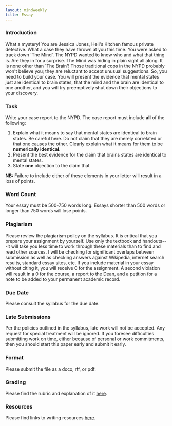```yaml
---
layout: mindweekly
title: Essay
---
```

### Introduction

What a mystery! You are Jessica Jones, Hell's Kitchen famous private detective. What a case they have thrown at you this time. You were asked to track down 'The Mind'. The NYPD wanted to know who and what that thing is. Are they in for a surprise. The Mind was hiding in plain sight all along. It is none other than `The Brain'! Those traditional cops in the NYPD probably won't believe you; they are reluctant to accept unusual suggestions. So, you need to build your case. You will present the evidence that mental states just are identical to brain states, that the mind and the brain are identical to one another, and you will try preemptively shut down their objections to your discovery.  
  
### Task

Write your case report to the NYPD. The case report must include **all** of the following:  
1. Explain what it means to say that mental states are identical to brain states. Be careful here. Do not claim that they are merely correlated or that one causes the other. Clearly explain what it means for them to be  **numerically identical**. 
2. Present the best evidence for the claim that brains states are identical to mental states.   
3. State **one** objection to the claim that       

**NB:** Failure to include either of these elements in your letter will result in a loss of points. 

### Word Count

Your essay must be 500-750 words long. Essays shorter than 500 words or longer than 750 words will lose points.

### Plagiarism

Please review the plagiarism policy on the syllabus. It is critical that you prepare your assignment by yourself. Use only the textbook and handouts---it will take you less time to work through these materials than to find and read other sources. I will be checking for significant overlaps between submission as well as checking answers against Wikipedia, internet search results, standard essay sites, etc. If you include material in your essay without citing it, you will receive 0 for the assignment. A second violation will result in a 0 for the course, a report to the Dean, and a petition for a note to be added to your permanent academic record. 

### Due Date
Please consult the syllabus for the due date.

### Late Submissions

Per the policies outlined in the syllabus, late work will not be accepted. Any request for special treatment will be ignored. If you foresee difficulties submitting work on time, either because of personal or work commitments, then you should start this paper early and submit it early. 

### Format
Please submit the file as a docx, rtf, or pdf. 

### Grading
Please find the rubric and explanation of it [here](/resources/grading/).

### Resources
Please find links to writing resources [here](/resources/).








